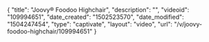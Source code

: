 {
    "title": "Joovy&reg; Foodoo Highchair",
    "description": "",
    "videoid": "109994651",
    "date_created": "1502523570",
    "date_modified": "1504247454",
    "type": "captivate",
    "layout": "video",
    "url": "\/v\/joovy-foodoo-highchair\/109994651"
}